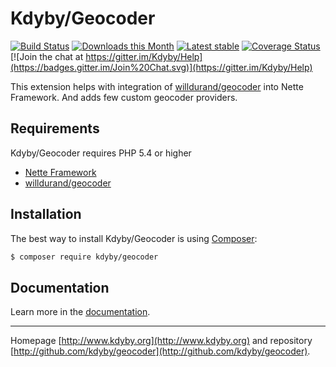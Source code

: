 Kdyby/Geocoder
======

[![Build Status](https://travis-ci.org/Kdyby/Geocoder.svg?branch=master)](https://travis-ci.org/Kdyby/Geocoder)
[![Downloads this Month](https://img.shields.io/packagist/dm/kdyby/geocoder.svg)](https://packagist.org/packages/kdyby/geocoder)
[![Latest stable](https://img.shields.io/packagist/v/kdyby/geocoder.svg)](https://packagist.org/packages/kdyby/geocoder)
[![Coverage Status](https://coveralls.io/repos/github/Kdyby/Geocoder/badge.svg?branch=master)](https://coveralls.io/github/Kdyby/Geocoder?branch=master)
[![Join the chat at https://gitter.im/Kdyby/Help](https://badges.gitter.im/Join%20Chat.svg)](https://gitter.im/Kdyby/Help)

This extension helps with integration of [willdurand/geocoder](https://github.com/geocoder-php/Geocoder) into Nette Framework.
And adds few custom geocoder providers.


Requirements
------------

Kdyby/Geocoder requires PHP 5.4 or higher

- [Nette Framework](https://github.com/nette/nette)
- [willdurand/geocoder](https://github.com/geocoder-php/Geocoder)


Installation
------------

The best way to install Kdyby/Geocoder is using  [Composer](http://getcomposer.org/):

```sh
$ composer require kdyby/geocoder
```


Documentation
------------

Learn more in the [documentation](https://github.com/Kdyby/Geocoder/blob/master/docs/en/index.md).


-----

Homepage [http://www.kdyby.org](http://www.kdyby.org) and repository [http://github.com/kdyby/geocoder](http://github.com/kdyby/geocoder).
